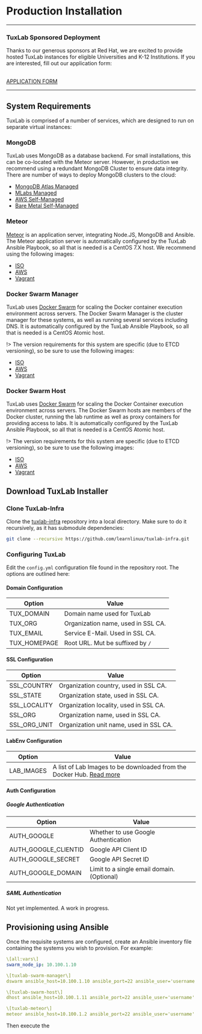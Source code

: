 # Production Installation

---
<div class="note">
  <h3> TuxLab Sponsored Deployment </h3>

  Thanks to our generous sponsors at Red Hat, we are excited to
  provide hosted TuxLab instances for eligible Universities and
  K-12 Institutions.  If you are interested, fill out our application
  form:

  <br>
  <a class="material-button" href="https://docs.google.com/forms/d/e/1FAIpQLScrO1V3MTpE8qHgV5sESuQ2XDSCsqSf_IGpCOYzS_cZxanWog/viewform?usp=sf_link">APPLICATION FORM</a>
</div>

---

## System Requirements
TuxLab is comprised of a number of services, which are designed to
run on separate virtual instances:

### MongoDB
TuxLab uses MongoDB as a database backend.  For small installations, this
can be co-located with the Meteor server.  However, in production we recommend
using a redundant MongoDB Cluster to ensure data integrity.  There are number of
ways to deploy MongoDB clusters to the cloud:

* [MongoDB Atlas Managed](https://www.mongodb.com/cloud/atlas/)
* [MLabs Managed](https://mlab.com/welcome/)
* [AWS Self-Managed](http://docs.aws.amazon.com/quickstart/latest/mongodb/architecture.html)
* [Bare Metal Self-Managed](https://github.com/twoyao/ansible-mongodb-cluster)

### Meteor
[Meteor](https://www.meteor.com/) is an application server, integrating
Node.JS, MongoDB and Ansible. The Meteor application server is automatically
configured by the TuxLab Ansible Playbook, so all that is needed is a CentOS
7.X host.  We recommend using the following images:

* [ISO](https://www.centos.org/download/)
* [AWS](https://aws.amazon.com/marketplace/pp/B00O7WM7QW)
* [Vagrant](https://app.vagrantup.com/centos/boxes/7)

### Docker Swarm Manager
TuxLab uses [Docker Swarm](https://docs.docker.com/swarm/) for scaling the Docker container execution environment
across servers.  The Docker Swarm Manager is the cluster manager for these systems,
as well as running several services including DNS.  It is automatically configured
by the TuxLab Ansible Playbook, so all that is needed is a CentOS Atomic host.

!> The version requirements for this system are specific (due to ETCD versioning), so
be sure to use the following images:

* [ISO](https://seven.centos.org/2016/10/new-centos-atomic-host-with-optional-docker-1-12/)
* [AWS](https://seven.centos.org/2016/10/new-centos-atomic-host-with-optional-docker-1-12/)
* [Vagrant](https://app.vagrantup.com/centos/boxes/atomic-host/versions/7.20161006)

### Docker Swarm Host
TuxLab uses [Docker Swarm](https://docs.docker.com/swarm/) for scaling the Docker Container execution environment
across servers.  The Docker Swarm hosts are members of the Docker cluster, running the
lab runtime as well as proxy containers for providing access to labs.  It is automatically configured
by the TuxLab Ansible Playbook, so all that is needed is a CentOS Atomic host.


!> The version requirements for this system are specific (due to ETCD versioning), so
be sure to use the following images:

* [ISO](https://seven.centos.org/2016/10/new-centos-atomic-host-with-optional-docker-1-12/)
* [AWS](https://seven.centos.org/2016/10/new-centos-atomic-host-with-optional-docker-1-12/)
* [Vagrant](https://app.vagrantup.com/centos/boxes/atomic-host/versions/7.20161006)

## Download TuxLab Installer
### Clone TuxLab-Infra
Clone the [tuxlab-infra](https://github.com/learnlinux/tuxlab-infra) repository
into a local directory.  Make sure to do it recursively, as it has submodule
dependencies:

```bash
git clone --recursive https://github.com/learnlinux/tuxlab-infra.git
```

### Configuring TuxLab
Edit the `config.yml` configuration file found in the repository root.
The options are outlined here:

#### Domain Configuration

| Option          | Value                                                 |
|-----------------|-------------------------------------------------------|
| TUX_DOMAIN      | Domain name used for TuxLab                           |
| TUX_ORG         | Organization name, used in SSL CA.                    |
| TUX_EMAIL       | Service E-Mail.  Used in SSL CA.                   	  |
| TUX_HOMEPAGE    | Root URL.  Mut be suffixed by `/`                   	|

#### SSL Configuration

| Option          | Value                                                 |
|-----------------|-------------------------------------------------------|
| SSL_COUNTRY     | Organization country, used in SSL CA.                 |
| SSL_STATE       | Organization state, used in SSL CA.                   |
| SSL_LOCALITY    | Organization locality, used in SSL CA.              	|
| SSL_ORG         | Organization name, used in SSL CA.                   	|
| SSL_ORG_UNIT    | Organization unit name, used in SSL CA.               |

#### LabEnv Configuration

| Option          | Value                                                                     |
|-----------------|---------------------------------------------------------------------------|
| LAB_IMAGES      | A list of Lab Images to be downloaded from the Docker Hub.  [Read more]() |

#### Auth Configuration
##### Google Authentication

| Option                     | Value                                                |
|----------------------------|------------------------------------------------------|
| AUTH_GOOGLE                | Whether to use Google Authentication                 |
| AUTH_GOOGLE_CLIENTID       | Google API Client ID                                 |
| AUTH_GOOGLE_SECRET         | Google API Secret ID              	                  |
| AUTH_GOOGLE_DOMAIN         | Limit to a single email domain.  (Optional)          |

##### SAML Authentication
Not yet implemented.  A work in progress.

## Provisioning using Ansible
Once the requisite systems are configured, create an Ansible inventory file
containing the systems you wish to provision. For example:

```yaml
\[all:vars\]
swarm_node_ip: 10.100.1.10

\[tuxlab-swarm-manager\]
dswarm ansible_host=10.100.1.10 ansible_port=22 ansible_user='username' ansible_password='password'

\[tuxlab-swarm-host\]
dhost ansible_host=10.100.1.11 ansible_port=22 ansible_user='username' ansible_password='password'

\[tuxlab-meteor\]
meteor ansible_host=10.100.1.2 ansible_port=22 ansible_user='username' ansible_password='password'
```

Then execute the

